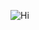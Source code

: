 ![Hi](https://capsule-render.vercel.app/api?type=wave&color=auto&height=300&section=header&text=capsule%20render&fontSize=90)
